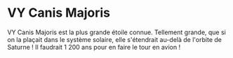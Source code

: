 # VY Canis Majoris

VY Canis Majoris est la plus grande étoile connue. Tellement grande, que si on
la plaçait dans le système solaire, elle s'étendrait au-delà de l'orbite de
Saturne ! Il faudrait 1 200 ans pour en faire le tour en avion !
